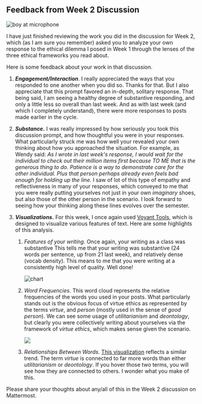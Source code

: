 ## Feedback from Week 2 Discussion

![boy at microphone](https://images.unsplash.com/photo-1453738773917-9c3eff1db985?q=80&w=1770&auto=format&fit=crop&ixlib=rb-4.0.3&ixid=M3wxMjA3fDB8MHxwaG90by1wYWdlfHx8fGVufDB8fHx8fA%3D%3D)

I have just finished reviewing the work you did in the discussion for Week 2, which (as I am sure you remember) asked you to analyze your own response to the ethical dilemma I posed in Week 1 through the lenses of the three ethical frameworks you read about.

Here is some feedback about your work in that discussion.

1. ***Engagement/Interaction***. I really appreciated the ways that you responded to one another when you did so. Thanks for that. But I also appreciate that this prompt favored an in-depth, solitary response. That being said, I am seeing a healthy degree of substantive responding, and only a little less so overall than last week. And as with last week (and which I completely understand), there were more responses to posts made earlier in the cycle. 

2. ***Substance.*** I was really impressed by how seriously you took this discussion prompt, and how thoughtful you were in your responses. What particularly struck me was how well your revealed your own thinking about how you approached the situation. For example, as Wendy said: *As I wrote in last week's response, I would wait for the individual to check out their million items first because TO ME that is the generous thing to do.  Patience is a way to demonstrate care for the other individual. Plus that person perhaps already even feels bad enough for holding up the line.* I saw of lot of this type of empathy and reflectiveness in many of your responses, which conveyed to me that you were really putting yourselves not just in your own *imaginary* shoes, but also those of the other person in the scenario. I look forward to seeing how your thinking along these lines evolves over the semester.

3. ***Visualizations.*** For this week, I once again used [Voyant Tools](https://voyant-tools.org/), which is designed to visualize various features of text. Here are some highlights of this analysis.

   1. *Features of your writing.*  Once again, your writing as a class was substantive This tells me that your writing was substantive (24 words per sentence, up from 21 last week), and relatively dense (vocab density). This means to me that you were writing at a consistently high level of quality. Well done!

      ![chart](https://i.imgur.com/SBoz6xI.png)
   
   2. *Word Frequencies*. This word cloud represents the relative frequencies of the words you used in your posts. What particularly stands out is the obvious focus of virtue ethics as represented by the terms *virtue*, and *person* (mostly used in the sense of *good person*). We can see some usage of *utilitarianism* and *deontology*, but clearly you were collectively writing about yourselves via the framework of *virtue ethics*, which makes sense given the scenario.
   
      ![](https://i.imgur.com/6NGRO3h.png)
   
   3. *Relationships Between Words.* [This visualization](https://voyant-tools.org/?corpus=e86e9c578eeec07e3069053a325c625b&query=person&query=line&query=making&query=ethical&query=ask&query=virtue&query=ethics&query=deontology&query=utilitarianism&query=week&query=emphasizes&mode=corpus&context=7&view=CollocatesGraph) reflects a similar trend. The term *virtue* is connected to far more words than either *utilitarianism* or *deontology*.  If you hover those two terms, you will see how they are connected to others. I wonder what you make of this.



Please share your thoughts about any/all of this in the Week 2 discussion on Mattermost.
